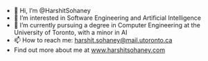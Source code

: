 - 👋 Hi, I’m @HarshitSohaney
- 👀 I’m interested in Software Engineering and Artificial Intelligence
- 🌱 I’m currently pursuing a degree in Computer Engineering at the University of Toronto, with a minor in AI
- 📫 How to reach me: harshit.sohaney@mail.utoronto.ca
- Find out more about me at www.harshitsohaney.com

<!---
HarshitSohaney/HarshitSohaney is a ✨ special ✨ repository because its `README.md` (this file) appears on your GitHub profile.
You can click the Preview link to take a look at your changes.
--->
